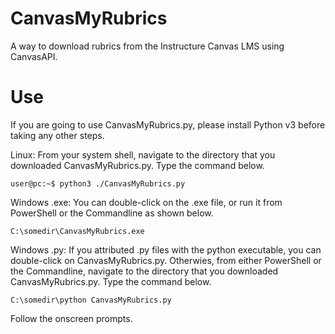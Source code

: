 # CanvasMyRubrics
A way to download rubrics from the Instructure Canvas LMS using CanvasAPI.

# Use
If you are going to use CanvasMyRubrics.py, please install Python v3 before taking any other steps.

Linux:  From your system shell, navigate to the directory that you downloaded CanvasMyRubrics.py.  Type the command below.
```   
user@pc:~$ python3 ./CanvasMyRubrics.py
```

Windows .exe:  You can double-click on the .exe file, or run it from PowerShell or the Commandline as shown below.
```
C:\somedir\CanvasMyRubrics.exe
```

Windows .py:  If you attributed .py files with the python executable, you can double-click on CanvasMyRubrics.py.  Otherwies, from either PowerShell or the Commandline, navigate to the directory that you downloaded CanvasMyRubrics.py.  Type the command below.
```
C:\somedir\python CanvasMyRubrics.py
```

Follow the onscreen prompts.
